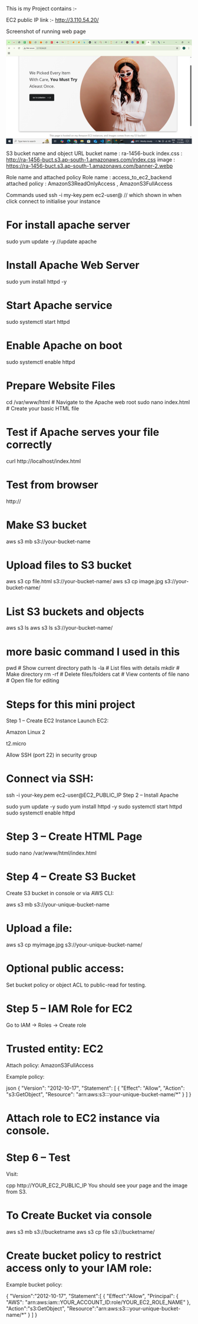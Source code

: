 This is my Project contains :- 

EC2 public IP link :- http://3.110.54.20/

Screenshot of running web page

![alt text](<Screenshot 2025-07-13 073817.png>)

S3 bucket name and object URL
bucket name : ra-1456-buck
index.css : http://ra-1456-buct.s3.ap-south-1.amazonaws.com/index.css
image : https://ra-1456-buct.s3.ap-south-1.amazonaws.com/banner-2.webp

Role name and attached policy
Role name : access_to_ec2_backend 
attached policy : AmazonS3ReadOnlyAccess , AmazonS3FullAccess

Commands used
ssh -i my-key.pem ec2-user@<your-ec2-public-ip> // which shown in when click connect to initialise your instance
# For install apache server 

sudo yum update -y  //update apache
# Install Apache Web Server
sudo yum install httpd -y 
# Start Apache service
sudo systemctl start httpd  
# Enable Apache on boot
sudo systemctl enable httpd 

# Prepare Website Files
cd /var/www/html             # Navigate to the Apache web root
sudo nano index.html          # Create your basic HTML file 

# Test if Apache serves your file correctly
curl http://localhost/index.html  
# Test from browser
http://<your-ec2-public-ip>

# Make S3 bucket
aws s3 mb s3://your-bucket-name

# Upload files to S3 bucket
aws s3 cp file.html s3://your-bucket-name/
aws s3 cp image.jpg s3://your-bucket-name/

# List S3 buckets and objects
aws s3 ls
aws s3 ls s3://your-bucket-name/

# more basic command I used in this

pwd          # Show current directory path
ls -la       # List files with details
mkdir        # Make directory
rm -rf       # Delete files/folders
cat          # View contents of file
nano         # Open file for editing

# Steps for this mini project

Step 1 – Create EC2 Instance
Launch EC2:

Amazon Linux 2

t2.micro

Allow SSH (port 22) in security group

# Connect via SSH:

ssh -i your-key.pem ec2-user@EC2_PUBLIC_IP
Step 2 – Install Apache

sudo yum update -y
sudo yum install httpd -y
sudo systemctl start httpd
sudo systemctl enable httpd
# Step 3 – Create HTML Page

sudo nano /var/www/html/index.html
# Step 4 – Create S3 Bucket
Create S3 bucket in console or via AWS CLI:

aws s3 mb s3://your-unique-bucket-name
# Upload a file:

aws s3 cp myimage.jpg s3://your-unique-bucket-name/
# Optional public access:

Set bucket policy or object ACL to public-read for testing.

# Step 5 – IAM Role for EC2
Go to IAM → Roles → Create role

# Trusted entity: EC2

Attach policy: AmazonS3FullAccess

Example policy:

json
{
  "Version": "2012-10-17",
  "Statement": [
    {
      "Effect": "Allow",
      "Action": "s3:GetObject",
      "Resource": "arn:aws:s3:::your-unique-bucket-name/*"
    }
  ]
}
# Attach role to EC2 instance via console.

# Step 6 – Test
Visit:

cpp
http://YOUR_EC2_PUBLIC_IP
You should see your page and the image from S3.
# To Create Bucket via console
aws s3 mb s3://bucketname
aws s3 cp file s3://bucketname/
# Create bucket policy to restrict access only to your IAM role:
Example bucket policy:

{
  "Version":"2012-10-17",
  "Statement":[
    {
      "Effect":"Allow",
      "Principal": {
        "AWS": "arn:aws:iam::YOUR_ACCOUNT_ID:role/YOUR_EC2_ROLE_NAME"
      },
      "Action":"s3:GetObject",
      "Resource":"arn:aws:s3:::your-unique-bucket-name/*"
    }
  ]
}
